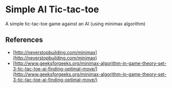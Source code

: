 # Simple AI Tic-tac-toe
A simple tic-tac-toe game against an AI (using minimax algorithm)

## References
- [http://neverstopbuilding.com/minimax](http://neverstopbuilding.com/minimax)
- [http://www.geeksforgeeks.org/minimax-algorithm-in-game-theory-set-3-tic-tac-toe-ai-finding-optimal-move/](http://www.geeksforgeeks.org/minimax-algorithm-in-game-theory-set-3-tic-tac-toe-ai-finding-optimal-move/)